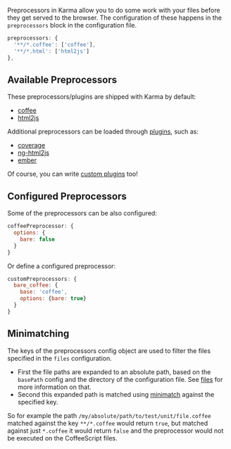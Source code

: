 Preprocessors in Karma allow you to do some work with your files before
they get served to the browser. The configuration of these happens in the `preprocessors` block
in the configuration file.

```javascript
preprocessors: {
  '**/*.coffee': ['coffee'],
  '**/*.html': ['html2js']
},
```

## Available Preprocessors
These preprocessors/plugins are shipped with Karma by default:
- [coffee]
- [html2js]

Additional preprocessors can be loaded through [plugins], such as:
- [coverage]
- [ng-html2js]
- [ember]

Of course, you can write [custom plugins] too!


## Configured Preprocessors
Some of the preprocessors can be also configured:

```javascript
coffeePreprocessor: {
  options: {
    bare: false
  }
}
```

Or define a configured preprocessor:

```javascript
customPreprocessors: {
  bare_coffee: {
    base: 'coffee',
    options: {bare: true}
  }
}
```


## Minimatching
The keys of the preprocessors config object are used to filter the files specified in
the `files` configuration.

* First the file paths are expanded to an absolute path, based on the
  `basePath` config and the directory of the configuration file. See
  [files] for more information on that.
* Second this expanded path is matched using [minimatch] against the
  specified key.

So for example the path `/my/absolute/path/to/test/unit/file.coffee` matched against
the key `**/*.coffee` would return `true`, but matched against just `*.coffee` it would
return `false` and the preprocessor would not be executed on the CoffeeScript files.



[files]: files.html
[minimatch]: https://github.com/isaacs/minimatch
[coffee]: https://github.com/karma-runner/karma-coffee-preprocessor
[html2js]: https://github.com/karma-runner/karma-html2js-preprocessor
[ng-html2js]: https://github.com/karma-runner/karma-ng-html2js-preprocessor
[coverage]: https://github.com/karma-runner/karma-coverage
[ember]: https://github.com/karma-runner/karma-ember-preprocessor
[custom plugins]: ../dev/plugins.html
[plugins]: plugins.html
